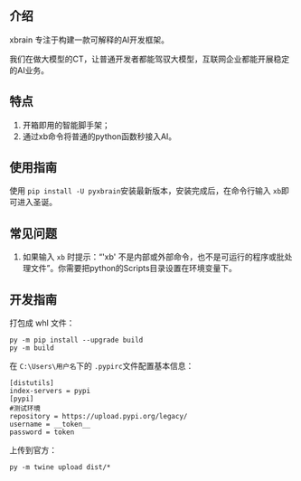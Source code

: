 ## 介绍

xbrain 专注于构建一款可解释的AI开发框架。

我们在做大模型的CT，让普通开发者都能驾驭大模型，互联网企业都能开展稳定的AI业务。

## 特点

1. 开箱即用的智能脚手架；
2. 通过xb命令将普通的python函数秒接入AI。

## 使用指南

使用 `pip install -U pyxbrain`安装最新版本，安装完成后，在命令行输入 `xb`即可进入圣诞。

## 常见问题

1. 如果输入 `xb` 时提示：“'xb' 不是内部或外部命令，也不是可运行的程序或批处理文件”。你需要把python的Scripts目录设置在环境变量下。

## 开发指南

打包成 whl 文件：

```
py -m pip install --upgrade build
py -m build
```

在 `C:\Users\用户名`下的 `.pypirc`文件配置基本信息：

```
[distutils]
index-servers = pypi
[pypi]
#测试环境
repository = https://upload.pypi.org/legacy/
username = __token__
password = token
```

上传到官方：

`py -m twine upload dist/*`
